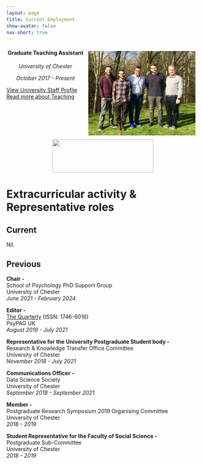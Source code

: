 ```yaml
---
layout: page
title: Current Employment
show-avatar: false
nav-short: true
---
```

<p align="center"><img style="float: right; border-width: 20px; margin: 10px;" src="/assets/img/gtas 2018.jpg" alt="Graduate Teaching Assistants 2018" width="280" height="220" /></p>
<h4 align="center">Graduate Teaching Assistant</h4>
<p align="center"><em>University of Chester</em></p>
<p align="center"><em>October 2017 - Present</em></p>

[View University Staff Profile](https://www1.chester.ac.uk/departments/psychology/staff/brad-kennedy)  
[Read more about Teaching](/teaching)  

<a title="Click to view Staff Profile" href="https://www1.chester.ac.uk/departments/psychology/staff/brad-kennedy" target="_blank" rel="noopener"><img style="display: block; margin-left: auto; margin-right: auto;" src="https://b-kennedy0.github.io/assets/img/UOC-Logo_2010.jpg" width="264" height="87" /></a>

# Extracurricular activity & Representative roles

## Current  

Nil.

## Previous  

**Chair -**  
School of Psychology PhD Support Group  
University of Chester  
_June 2021 - February 2024_  

**Editor -**  
[The Quarterly](https://www.bps.org.uk/publications/psypag-quarterly) (ISSN: 1746-6016)  
PsyPAG UK  
_August 2019 - July 2021_  

**Representative for the University Postgraduate Student body -**  
Research & Knowledge Transfer Office Committee  
University of Chester  
_November 2018 - July 2021_  

**Communications Officer -**  
Data Science Society  
University of Chester  
_September 2018 - September 2021_  

**Member -**  
Postgraduate Research Symposium 2019 Organising Committee  
University of Chester  
_2018 - 2019_  

**Student Representative for the Faculty of Social Science -**  
Postgraduate Sub-Committee  
University of Chester  
_2018 - 2019_  
